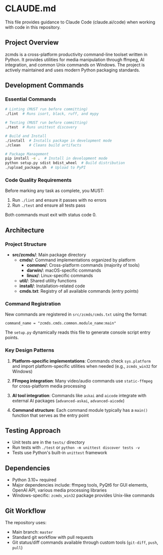 # CLAUDE.md

This file provides guidance to Claude Code (claude.ai/code) when working with code in this repository.

## Project Overview

zcmds is a cross-platform productivity command-line toolset written in Python. It provides utilities for media manipulation through ffmpeg, AI integration, and common Unix commands on Windows. The project is actively maintained and uses modern Python packaging standards.

## Development Commands

### Essential Commands

```bash
# Linting (MUST run before committing)
./lint  # Runs isort, black, ruff, and mypy

# Testing (MUST run before committing)
./test  # Runs unittest discovery

# Build and Install
./install  # Installs package in development mode
./clean    # Cleans build artifacts

# Package Management
pip install -e .  # Install in development mode
python setup.py sdist bdist_wheel  # Build distribution
./upload_package.sh  # Upload to PyPI
```

### Code Quality Requirements

Before marking any task as complete, you MUST:
1. Run `./lint` and ensure it passes with no errors
2. Run `./test` and ensure all tests pass

Both commands must exit with status code 0.

## Architecture

### Project Structure

- **src/zcmds/**: Main package directory
  - **cmds/**: Command implementations organized by platform
    - **common/**: Cross-platform commands (majority of tools)
    - **darwin/**: macOS-specific commands
    - **linux/**: Linux-specific commands
  - **util/**: Shared utility functions
  - **install/**: Installation-related code
  - **cmds.txt**: Registry of all available commands (entry points)

### Command Registration

New commands are registered in `src/zcmds/cmds.txt` using the format:
```
command_name = "zcmds.cmds.common.module_name:main"
```

The `setup.py` dynamically reads this file to generate console script entry points.

### Key Design Patterns

1. **Platform-specific implementations**: Commands check `sys.platform` and import platform-specific utilities when needed (e.g., `zcmds_win32` for Windows)

2. **FFmpeg integration**: Many video/audio commands use `static-ffmpeg` for cross-platform media processing

3. **AI tool integration**: Commands like `askai` and `aicode` integrate with external AI packages (`advanced-askai`, `advanced-aicode`)

4. **Command structure**: Each command module typically has a `main()` function that serves as the entry point

## Testing Approach

- Unit tests are in the `tests/` directory
- Run tests with `./test` or `python -m unittest discover tests -v`
- Tests use Python's built-in `unittest` framework

## Dependencies

- Python 3.10+ required
- Major dependencies include: ffmpeg tools, PyQt6 for GUI elements, OpenAI API, various media processing libraries
- Windows-specific: `zcmds_win32` package provides Unix-like commands

## Git Workflow

The repository uses:
- Main branch: `master`
- Standard git workflow with pull requests
- Git status/diff commands available through custom tools (`git-diff`, `push`, `pull`)